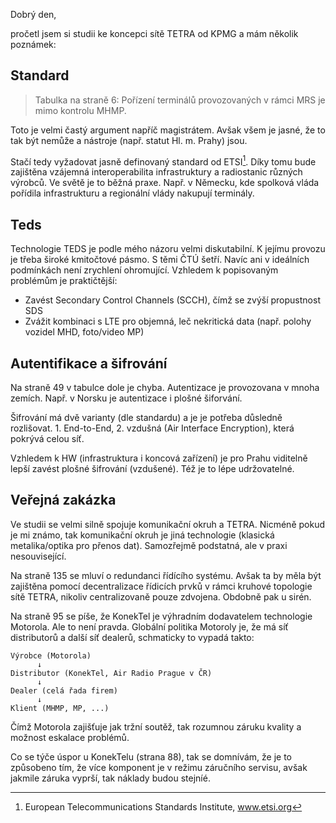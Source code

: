 
Dobrý den,

pročetl jsem si studii ke koncepci sítě TETRA od KPMG a mám několik poznámek:

## Standard

> Tabulka na straně 6: Pořízení terminálů provozovaných v rámci MRS je mimo kontrolu MHMP.

Toto je velmi častý argument napříč magistrátem. Avšak všem je jasné, že to tak být nemůže a nástroje (např. statut Hl. m. Prahy) jsou.

Stačí tedy vyžadovat jasně definovaný standard od ETSI[^1]. Díky tomu bude zajištěna vzájemná interoperabilita infrastruktury a radiostanic různých výrobců. Ve světě je to běžná praxe. Např. v Německu, kde spolková vláda pořídila infrastrukturu a regionální vlády nakupují terminály.

## Teds

Technologie TEDS je podle mého názoru velmi diskutabilní. K jejímu provozu je třeba široké kmitočtové pásmo. S těmi ČTÚ šetří. Navíc ani v ideálních podmínkách není zrychlení ohromující. Vzhledem k popisovaným problémům je praktičtější:

- Zavést Secondary Control Channels (SCCH), čímž se zvýší propustnost SDS
- Zvážit kombinaci s LTE pro objemná, leč nekritická data (např. polohy vozidel MHD, foto/video MP)

## Autentifikace a šifrování

Na straně 49 v tabulce dole je chyba. Autentizace je provozovana v mnoha zemích. Např. v Norsku je autentizace i plošné šiforvání.

Šifrování má dvě varianty (dle standardu) a je je potřeba důsledně rozlišovat. 1. End-to-End, 2. vzdušná (Air Interface Encryption), která pokrývá celou síť.

Vzhledem k HW (infrastruktura i koncová zařízení) je pro Prahu viditelně lepší zavést plošné šifrování (vzdušené). Též je to lépe udržovatelné.

## Veřejná zakázka

Ve studii se velmi silně spojuje komunikační okruh a TETRA. Nicméně pokud je mi známo, tak komunikační okruh je jiná technologie (klasická metalika/optika pro přenos dat). Samozřejmě podstatná, ale v praxi nesouvisející.

Na straně 135 se mluví o redundanci řídícího systému. Avšak ta by měla být zajištěna pomocí decentralizace řídicích prvků v rámci kruhové topologie sítě TETRA, nikoliv centralizovaně pouze zdvojena. Obdobně pak u sirén.

Na straně 95 se píše, že KonekTel je výhradním dodavatelem technologie Motorola. Ale to není pravda. Globální politika Motoroly je, že má síť distributorů a další síť dealerů, schmaticky to vypadá takto:

```
Výrobce (Motorola)
      ↓
Distributor (KonekTel, Air Radio Prague v ČR)
      ↓
Dealer (celá řada firem)
      ↓
Klient (MHMP, MP, ...)
```

Čímž Motorola zajišťuje jak tržní soutěž, tak rozumnou záruku kvality a možnost eskalace problémů.

Co se týče úspor u KonekTelu (strana 88), tak se domnívám, že je to způsobeno tím, že více komponent je v režimu záručního servisu, avšak jakmile záruka vyprší, tak náklady budou stejníé.

[^1]: European Telecommunications Standards Institute, www.etsi.org
